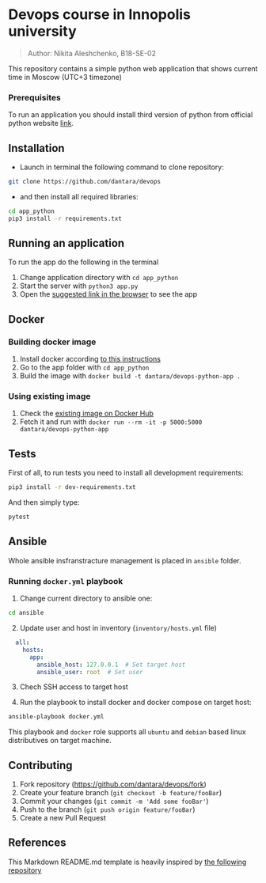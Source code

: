 # Devops course in Innopolis university
> Author: Nikita Aleshchenko, B18-SE-02

This repository contains a simple python web application that shows current time in Moscow (UTC+3 timezone)

### Prerequisites

To run an application you should install third version of python from official python website [link](https://www.python.org/downloads/).

## Installation

* Launch in terminal the following command to clone repository:

```sh
git clone https://github.com/dantara/devops
```

* and then install all required libraries:
```sh
cd app_python
pip3 install -r requirements.txt
```

## Running an application

To run the app do the following in the terminal
1. Change application directory with `cd app_python`
3. Start the server with `python3 app.py`
4. Open the [suggested link in the browser](http://127.0.0.1:5000/) to see the app

## Docker

### Building docker image

1. Install docker according [to this instructions](https://docs.docker.com/engine/install/)
2. Go to the app folder with `cd app_python`
3. Build the image with `docker build -t dantara/devops-python-app .`

### Using existing image

1. Check the [existing image on Docker Hub](https://hub.docker.com/r/dantara/devops-python-app)
2. Fetch it and run with `docker run --rm -it -p 5000:5000 dantara/devops-python-app`

## Tests

First of all, to run tests you need to install all development requirements:
```sh
pip3 install -r dev-requirements.txt
```

And then simply type:
```sh
pytest
```


## Ansible

Whole ansible insfranstracture management is placed in `ansible` folder.

### Running `docker.yml` playbook

1. Change current directory to ansible one:

``` sh
cd ansible
```

2. Update user and host in inventory (`inventory/hosts.yml` file)

``` yaml
  all:
    hosts:
      app:
        ansible_host: 127.0.0.1  # Set target host
        ansible_user: root  # Set user
```

3. Chech SSH access to target host

4. Run the playbook to install docker and docker compose on target host:

``` sh
ansible-playbook docker.yml
```

This playbook and `docker` role supports all `ubuntu` and `debian` based linux distributives on target machine. 

## Contributing

1. Fork repository (<https://github.com/dantara/devops/fork>)
2. Create your feature branch (`git checkout -b feature/fooBar`)
3. Commit your changes (`git commit -m 'Add some fooBar'`)
4. Push to the branch (`git push origin feature/fooBar`)
5. Create a new Pull Request

## References 

This Markdown README.md template is heavily inspired by
[the following repository](https://github.com/dbader/readme-template/blob/master/README.md)
